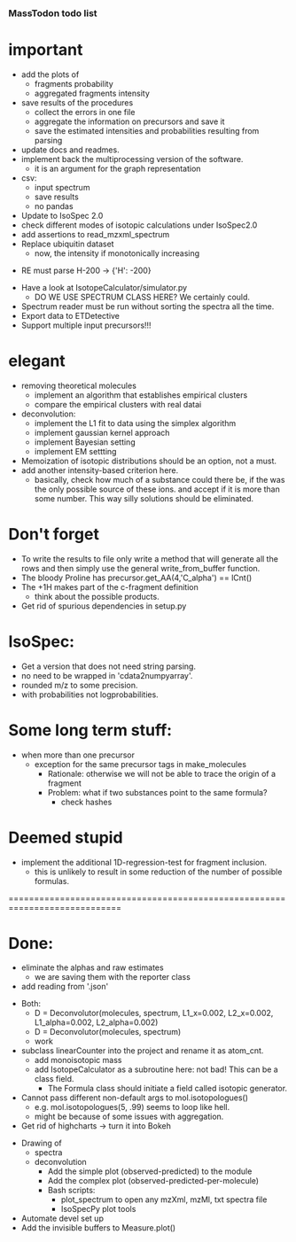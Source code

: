### MassTodon todo list

# important
+ add the plots of
    + fragments probability
    + aggregated fragments intensity
+ save results of the procedures
    + collect the errors in one file
    + aggregate the information on precursors and save it
    + save the estimated intensities and probabilities resulting from parsing
+ update docs and readmes.
+ implement back the multiprocessing version of the software.
    + it is an argument for the graph representation
+ csv:
    + input spectrum
    * save results
    * no pandas
+ Update to IsoSpec 2.0
+ check different modes of isotopic calculations under IsoSpec2.0
+ add assertions to read_mzxml_spectrum
+ Replace ubiquitin dataset
    * now, the intensity if monotonically increasing
* RE must parse H-200 -> {'H': -200}
+ Have a look at IsotopeCalculator/simulator.py
    + DO WE USE SPECTRUM CLASS HERE? We certainly could.
+ Spectrum reader must be run without sorting the spectra all the time.
+ Export data to ETDetective
+ Support multiple input precursors!!!

# elegant
+ removing theoretical molecules
    + implement an algorithm that establishes empirical clusters
    + compare the empirical clusters with real datai
+ deconvolution:
    + implement the L1 fit to data using the simplex algorithm
    + implement gaussian kernel approach
    + implement Bayesian setting
    + implement EM settting
+ Memoization of isotopic distributions should be an option, not a must.
+ add another intensity-based criterion here.
    + basically, check how much of a substance could there be, if the was the only possible source of these ions. and accept if it is more than some number. This way silly solutions should be eliminated.

# Don't forget
+ To write the results to file only write a method that will generate all the rows and then simply use the general write_from_buffer function.
+ The bloody Proline has precursor.get_AA(4,'C_alpha') == lCnt()
+ The +1H makes part of the c-fragment definition
    + think about the possible products.
+ Get rid of spurious dependencies in setup.py

# IsoSpec:
+ Get a version that does not need string parsing.
+ no need to be wrapped in 'cdata2numpyarray'.
+ rounded m/z to some precision.
+ with probabilities not logprobabilities.

# Some long term stuff:
+ when more than one precursor
    + exception for the same precursor tags in make_molecules
        + Rationale: otherwise we will not be able to trace the origin of a fragment
        + Problem: what if two substances point to the same formula?
            + check hashes


# Deemed stupid
+ implement the additional 1D-regression-test for fragment inclusion.
    + this is unlikely to result in some reduction of the number of possible formulas.

============================================================================
# Done:
+ eliminate the alphas and raw estimates
    + we are saving them with the reporter class
+ add reading from '.json'
* Both:
    * D = Deconvolutor(molecules, spectrum, L1_x=0.002, L2_x=0.002, L1_alpha=0.002, L2_alpha=0.002)
    * D = Deconvolutor(molecules, spectrum)
    * work
* subclass linearCounter into the project and rename it as atom_cnt.
    * add monoisotopic mass
    * add IsotopeCalculator as a subroutine here: not bad! This can be a class field.
        * The Formula class should initiate a field called isotopic generator.
* Cannot pass different non-default args to mol.isotopologues()
    * e.g. mol.isotopologues(5, .99) seems to loop like hell.
    * might be because of some issues with aggregation.
* Get rid of highcharts -> turn it into Bokeh
+ Drawing of
    * spectra
    + deconvolution
        + Add the simple plot (observed-predicted) to the module
        + Add the complex plot (observed-predicted-per-molecule)
        + Bash scripts:
            + plot_spectrum to open any mzXml, mzMl, txt spectra file
            + IsoSpecPy plot tools
+ Automate devel set up
+ Add the invisible buffers to Measure.plot()
